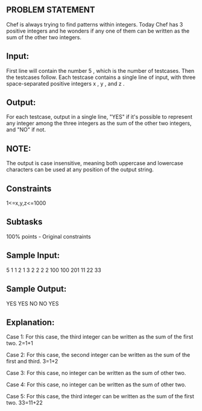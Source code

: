 ## PROBLEM STATEMENT
Chef is always trying to find patterns within integers. Today Chef has 3 positive integers and he wonders
if any one of them can be written as the sum of the other two integers.

## Input:
First line will contain the number 5 , which is the number of testcases. Then the testcases follow.
Each testcase contains a single line of input, with three space-separated positive integers x , y , and z .

## Output:
For each testcase, output in a single line, "YES" if it's possible to represent any integer among the three
integers as the sum of the other two integers, and "NO" if not.

## NOTE: 
The output is case insensitive, meaning both uppercase and lowercase characters can be used at any position
of the output string.

## Constraints
1<=x,y,z<=1000

## Subtasks
100% points - Original constraints

## Sample Input:
5
1 1 2
1 3 2
2 2 2
100 100 201
11 22 33

## Sample Output:
YES
YES
NO
NO
YES

## Explanation:

Case 1: For this case, the third integer can be written as the sum of the first two. 2=1+1

Case 2: For this case, the second integer can be written as the sum of the first and third. 3=1+2

Case 3: For this case, no integer can be written as the sum of other two.

Case 4: For this case, no integer can be written as the sum of other two.

Case 5: For this case, the third integer can be written as the sum of the first two. 33=11+22


